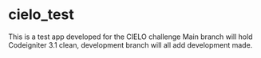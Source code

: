 # cielo_test

This is a test app developed for the CIELO challenge
Main branch will hold Codeigniter 3.1 clean, development branch will all add development made.
